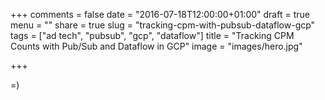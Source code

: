 +++
comments = false
date = "2016-07-18T12:00:00+01:00"
draft = true
menu = ""
share = true
slug = "tracking-cpm-with-pubsub-dataflow-gcp"
tags = ["ad tech", "pubsub", "gcp", "dataflow"]
title = "Tracking CPM Counts with Pub/Sub and Dataflow in GCP"
image = "images/hero.jpg"

+++

=)
